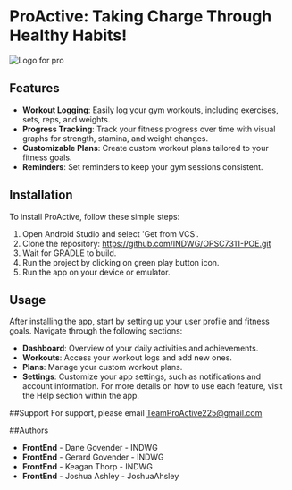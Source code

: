 # ProActive: Taking Charge Through Healthy Habits!
![Logo for pro](https://github.com/INDWG/OPSC7311-POE/assets/92745810/cca305bd-a969-4e85-af20-0d17f394f95a)

## Features

- **Workout Logging**: Easily log your gym workouts, including exercises, sets, reps, and weights.
- **Progress Tracking**: Track your fitness progress over time with visual graphs for strength, stamina, and weight changes.
- **Customizable Plans**: Create custom workout plans tailored to your fitness goals.
- **Reminders**: Set reminders to keep your gym sessions consistent.

## Installation

To install ProActive, follow these simple steps:

1. Open Android Studio and select 'Get from VCS'.
2. Clone the repository: https://github.com/INDWG/OPSC7311-POE.git
3. Wait for GRADLE to build.
4. Run the project by clicking on green play button icon.
5. Run the app on your device or emulator.

## Usage

After installing the app, start by setting up your user profile and fitness goals. Navigate through the following sections:

- **Dashboard**: Overview of your daily activities and achievements.
- **Workouts**: Access your workout logs and add new ones.
- **Plans**: Manage your custom workout plans.
- **Settings**: Customize your app settings, such as notifications and account information.
For more details on how to use each feature, visit the Help section within the app.

##Support
For support, please email TeamProActive225@gmail.com

##Authors

- **FrontEnd** - Dane Govender - INDWG
- **FrontEnd** - Gerard Govender - INDWG
- **FrontEnd** - Keagan Thorp - INDWG
- **FrontEnd** - Joshua Ashley - JoshuaAhsley
